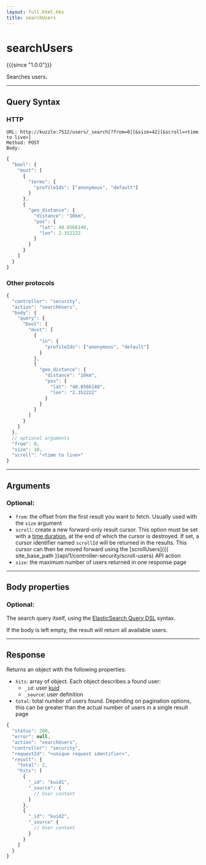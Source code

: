 ```yaml
---
layout: full.html.hbs
title: searchUsers
---
```


# searchUsers

{{{since "1.0.0"}}}

Searches users.

---

## Query Syntax

### HTTP

```http
URL: http://kuzzle:7512/users/_search[?from=0][&size=42][&scroll=<time to live>]
Method: POST  
Body:
```

```js
{
  "bool": {
    "must": [
      {
        "terms": {
          "profileIds": ["anonymous", "default"]
        }
      },
      {
        "geo_distance": {
          "distance": "10km",
          "pos": {
            "lat": 48.8566140,
            "lon": 2.352222
          }
        }
      }
    ]
  }
}
```

### Other protocols

```js
{
  "controller": "security",
  "action": "searchUsers",
  "body": {
    "query": {
      "bool": {
        "must": [
          {
            "in": {
              "profileIds": ["anonymous", "default"]
            }
          },
          {
            "geo_distance": {
              "distance": "10km",
              "pos": {
                "lat": "48.8566140",
                "lon": "2.352222"
              }
            }
          }
        ]
      }
    }
  },
  // optional arguments
  "from": 0,
  "size": 10,
  "scroll": "<time to live>"
}
```

---

## Arguments

### Optional:

* `from`: the offset from the first result you want to fetch.  Usually used with the `size` argument
* `scroll`: create a new forward-only result cursor. This option must be set with a [time duration](https://www.elastic.co/guide/en/elasticsearch/reference/5.6/common-options.html#time-units), at the end of which the cursor is destroyed. If set, a cursor identifier named `scrollId` will be returned in the results. This cursor can then be moved forward using the [scrollUsers]({{ site_base_path }}api/1/controller-security/scroll-users) API action
* `size`: the maximum number of users returned in one response page

---

## Body properties

### Optional:

The search query itself, using the [ElasticSearch Query DSL](https://www.elastic.co/guide/en/elasticsearch/reference/5.6/query-dsl.html) syntax.

If the body is left empty, the result will return all available users.

---

## Response

Returns an object with the following properties:

* `hits`: array of object. Each object describes a found user:
  * `_id`: user [kuid]({{site_base_path}}guide/1/kuzzle-depth/authentication/#the-kuzzle-user-identifier)
  * `_source`: user definition
* `total`: total number of users found. Depending on pagination options, this can be greater than the actual number of users in a single result page

```javascript
{
  "status": 200,                     
  "error": null,                     
  "action": "searchUsers",
  "controller": "security",
  "requestId": "<unique request identifier>",
  "result": {
    "total": 2,
    "hits": [
      {
        "_id": "kuid1",
        "_source": {
          // User content
        }
      },
      {
        "_id": "kuid2",
        "_source" {
          // User content
        }
      }
    ]
  }
}
```
